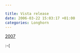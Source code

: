 ```yaml
---

title: Vista release
date: 2006-03-22 15:03:17 +01:00
categories: Longhorn
---
```

<P><A href="http://www.microsoft.com/presspass/press/2006/mar06/03-21WindowsVistaDeliveryPR.mspx">2007</A> </P>
<P>:-(</P>
